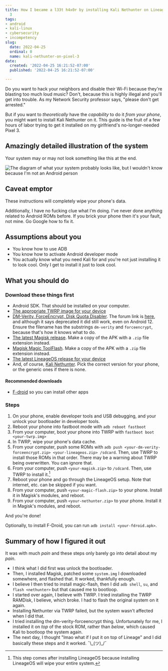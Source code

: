 ```yaml
---
title: How I became a l33t h4x0r by installing Kali Nethunter on LineageOS on a Pixel
  3
tags:
- android
- kali-linux
- cybersecurity
- incompetency
slug:
  date: 2022-04-25
  ordinal: 0
  name: kali-nethunter-on-pixel-3
date:
  created: '2022-04-25 16:21:52-07:00'
  published: '2022-04-25 16:21:52-07:00'

---
```


Do you want to hack your neighbors and disable their Wi-Fi because they're
blasting too much loud music? Don't, because this is highly illegal and you'll
get into trouble. As my Network Security professor says, "please don't get
arrested."

But if you want to _theoretically_ have the _capability_ to do it _from your
phone_, you might want to install Kali Nethunter on it. This guide is the fruit
of a few hours of labor trying to get it installed on my girlfriend's
no-longer-needed Pixel 3.

## Amazingly detailed illustration of the system

Your system may or may not look something like this at the end.

![The diagram of what your system probably looks like, but I wouldn't know because I'm not an Android person](./nethunter-diagram.svg)

## Caveat emptor

These instructions will completely wipe your phone's data.

Additionally, I have no fucking clue what I'm doing. I've never done anything
related to Android ROMs before. If you brick your phone then it's your fault,
not mine. Go Google how to fix it.

## Assumptions about you

- You know how to use ADB
- You know how to activate Android developer mode
- You actually know what you need Kali for and you're not just installing it to
  look cool. Only I get to install it just to look cool.

## What you should do

### Download these things first

- Android SDK. That should be installed on your computer.
- [The appropriate TWRP image for your device](https://twrp.me/Devices/)
- [DM-Verity, ForceEncrypt, Disk Quota Disabler](https://zackptg5.com/android.php#disverfe).
  The forum link is
  [here](https://forum.xda-developers.com/t/deprecated-universal-dm-verity-forceencrypt-disk-quota-disabler-11-2-2020.3817389/),
  and although it says deprecated it did still work, even on Android 12. Ensure
  the filename has the substrings `dm-verity` and `forceencrypt`, because that's
  how it knows what to do.
- [The latest Magisk release](https://github.com/topjohnwu/Magisk/releases).
  Make a copy of the APK with a `.zip` file extension instead.
- [Magisk Magic ToolFlash](https://github.com/Magisk-Modules-Alt-Repo/magic-flash/releases).
  Make a copy of the APK with a `.zip` file extension instead.
- [The latest LineageOS release for your device](https://download.lineageos.org/)
- And, of course, [Kali Nethunter](https://www.kali.org/get-kali/#kali-mobile).
  Pick the correct version for your phone, or the generic ones if there is none.

#### Recommended downloads

- [F-droid](https://f-droid.org/) so you can install other apps

### Steps

1. On your phone, enable developer tools and USB debugging, and your unlock your
   bootloader in developer tools.
2. Reboot your phone into fastboot mode with `adb reboot fastboot`
3. From your computer, boot your phone into TWRP with
   `fastboot boot <your-twrp.img>`
4. In TWRP, wipe your phone's data cache.
5. From your computer, push some ROMs with
   `adb push <your-dm-verity-forceencrypt.zip> <your-lineageos.zip> /sdcard`.
   Then, use TWRP to install those ROMs in that order. There may be a warning
   about TWRP being overwritten. You can ignore that.
6. From your computer, push `<your-magisk.zip>` to `/sdcard`. Then, use TWRP to
   install it.[^1]
7. Reboot your phone and go through the LineageOS setup. Note that internet,
   etc. can be skipped if you want.
8. From your computer, push `<your-magic-flash.zip>` to your phone. Install it
   in Magisk's modules, and reboot.
9. From your computer, push `<your-nethunter.zip>` to your phone. Install it in
   Magisk's modules, and reboot.

[^1]:
    This step comes after installing LineageOS because installing LineageOS will
    wipe your entire system.

And you're done!

Optionally, to install F-Droid, you can run `adb install <your-fdroid.apk>`.

## Summary of how I figured it out

It was with much _pain_ and these steps only barely go into detail about my
_pain_.

- I think what I did first was unlock the bootloader.
- Then, I installed Magisk, patched some `system.img` I downloaded somewhere,
  and flashed that. It worked, thankfully enough.
- I believe I then tried to install magic-flash, then I did `adb shell`, `su`,
  and `flash <nethunter>` but that caused me to bootloop.
- I started over again, I believe with TWRP. I tried installing the TWRP
  RAMDisk, I believe, which broke. I had to flash the original system on it
  again.
- Installing Nethunter via TWRP failed, but the system wasn't affected when I
  did that.
- I tried installing the dm-verity-forceencrypt thing. Unfortunately for me, I
  installed it on _top_ of the stock ROM, rather than _below_, which caused Kali
  to bootloop the system again.
- The next day, I thought "lmao what if I put it on top of Lineage" and I did
  basically these steps and it worked. ¯\\\_(ツ)\_/¯